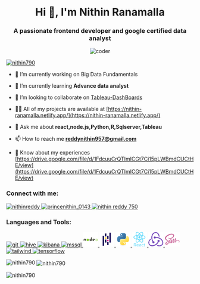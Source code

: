 <h1 align="center">Hi 👋, I'm Nithin Ranamalla</h1>
<h3 align="center">A passionate frontend developer and  google certified data analyst  </h3>

<p align="center"> 
  <img src="https://www.bing.com/th/id/OGC.c0d1b11e54c2b07f7353dd160e8ba80d?pid=1.7&rurl=https%3a%2f%2fcdn.dribbble.com%2fusers%2f1059583%2fscreenshots%2f4171367%2fcoding-freak.gif&ehk=lm8USaegpIM08X3NbwFPQMr7SjSKU%2f%2faFj7rYY0odvA%3d" alt="coder" width="300" />
</p>




<p align="left"> <a href="https://github.com/nithin790"><img src="https://github-profile-trophy.vercel.app/?username=nithin790" alt="nithin790" /></a> </p>




- 🔭 I’m currently working on Big Data Fundamentals

- 🌱 I’m currently learning **Advance data analyst**

- 👯 I’m looking to collaborate on [Tableau-DashBoards](https://github.com/nithin790/Tableau-Dashboards)

- 👨‍💻 All of my projects are available at [https://nithin-ranamalla.netlify.app/](https://nithin-ranamalla.netlify.app/)

- 💬 Ask me about **react,node.js,Python,R,Sqlserver,Tableau**

- 📫 How to reach me **reddynithin957@gmail.com**

- 📄 Know about my experiences [https://drive.google.com/file/d/1FdcuuCrQTImICGt7Ci15pLWBmdCUCtHE/view](https://drive.google.com/file/d/1FdcuuCrQTImICGt7Ci15pLWBmdCUCtHE/view)

<h3 align="left">Connect with me:</h3>
<p align="left">
  <a href="https://www.linkedin.com/in/nithin-reddy-03527b200/" target="_blank">
    <img src="https://raw.githubusercontent.com/rahuldkjain/github-profile-readme-generator/master/src/images/icons/Social/linked-in-alt.svg" alt="nithinreddy" height="30" width="40" />
  </a>
  <a href="https://www.instagram.com/nithin_reddy_0143/?hl=en" target="_blank">
    <img src="https://raw.githubusercontent.com/rahuldkjain/github-profile-readme-generator/master/src/images/icons/Social/instagram.svg" alt="princenithin_0143" height="30" width="40" />
  </a>
  <a href="https://www.hackerrank.com/nithin%20reddy%20750" target="_blank">
    <img src="https://raw.githubusercontent.com/rahuldkjain/github-profile-readme-generator/master/src/images/icons/Social/hackerrank.svg" alt="nithin reddy 750" height="30" width="40" />
  </a>
</p>

<h3 align="left">Languages and Tools:</h3>
<p align="left"> <a href="https://git-scm.com/" target="_blank" rel="noreferrer"> <img src="https://www.vectorlogo.zone/logos/git-scm/git-scm-icon.svg" alt="git" width="40" height="40"/> </a> <a href="https://hive.apache.org/" target="_blank" rel="noreferrer"> <img src="https://www.vectorlogo.zone/logos/apache_hive/apache_hive-icon.svg" alt="hive" width="40" height="40"/> </a> <a href="https://www.elastic.co/kibana" target="_blank" rel="noreferrer"> <img src="https://www.vectorlogo.zone/logos/elasticco_kibana/elasticco_kibana-icon.svg" alt="kibana" width="40" height="40"/> </a> <a href="https://www.microsoft.com/en-us/sql-server" target="_blank" rel="noreferrer"> <img src="https://www.svgrepo.com/show/303229/microsoft-sql-server-logo.svg" alt="mssql" width="40" height="40"/> </a> <a href="https://nodejs.org" target="_blank" rel="noreferrer"> <img src="https://raw.githubusercontent.com/devicons/devicon/master/icons/nodejs/nodejs-original-wordmark.svg" alt="nodejs" width="40" height="40"/> </a> <a href="https://pandas.pydata.org/" target="_blank" rel="noreferrer"> <img src="https://raw.githubusercontent.com/devicons/devicon/2ae2a900d2f041da66e950e4d48052658d850630/icons/pandas/pandas-original.svg" alt="pandas" width="40" height="40"/> </a> <a href="https://www.python.org" target="_blank" rel="noreferrer"> <img src="https://raw.githubusercontent.com/devicons/devicon/master/icons/python/python-original.svg" alt="python" width="40" height="40"/> </a> <a href="https://reactjs.org/" target="_blank" rel="noreferrer"> <img src="https://raw.githubusercontent.com/devicons/devicon/master/icons/react/react-original-wordmark.svg" alt="react" width="40" height="40"/> </a> <a href="https://redux.js.org" target="_blank" rel="noreferrer"> <img src="https://raw.githubusercontent.com/devicons/devicon/master/icons/redux/redux-original.svg" alt="redux" width="40" height="40"/> </a> <a href="https://sass-lang.com" target="_blank" rel="noreferrer"> <img src="https://raw.githubusercontent.com/devicons/devicon/master/icons/sass/sass-original.svg" alt="sass" width="40" height="40"/> </a> <a href="https://tailwindcss.com/" target="_blank" rel="noreferrer"> <img src="https://www.vectorlogo.zone/logos/tailwindcss/tailwindcss-icon.svg" alt="tailwind" width="40" height="40"/> </a> <a href="https://www.tensorflow.org" target="_blank" rel="noreferrer"> <img src="https://www.vectorlogo.zone/logos/tensorflow/tensorflow-icon.svg" alt="tensorflow" width="40" height="40"/> </a> </p>

<p><img align="left" src="https://github-readme-stats.vercel.app/api/top-langs?username=nithin790&show_icons=true&locale=en&layout=compact" alt="nithin790" /></p>

<p>&nbsp;<img align="center" src="https://github-readme-stats.vercel.app/api?username=nithin790&show_icons=true&locale=en" alt="nithin790" /></p>

<p><img align="center" src="https://github-readme-streak-stats.herokuapp.com/?user=nithin790&" alt="nithin790" /></p>
